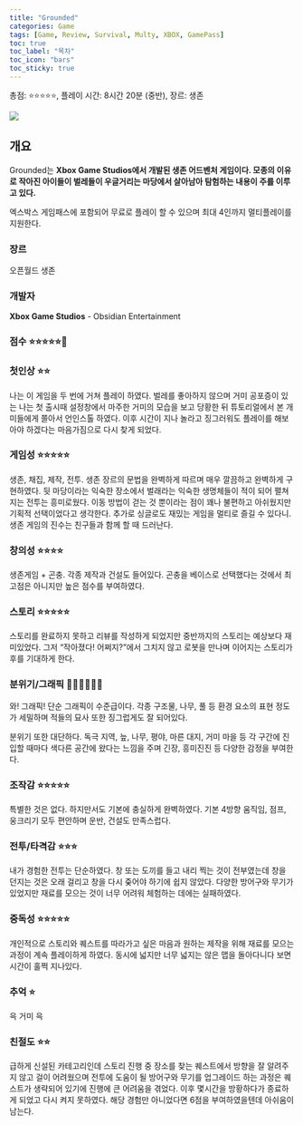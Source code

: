 ```yaml
---
title: "Grounded"
categories: Game
tags: [Game, Review, Survival, Multy, XBOX, GamePass]
toc: true
toc_label: "목차"
toc_icon: "bars"
toc_sticky: true
---
```


총점: ⭐⭐⭐⭐⭐, 플레이 시간: 8시간 20분 (중반), 장르: 생존

![](Grounded%20cdddb8aff1ce44269e3ded6cc530b775/OiyGE5nQPeoNyfQwutHnxGCYefCZDzYTzgNQzLcOcQOgnb4TaImu_VS7V82J-d-EdLcmUHCDQVJNGeYJgV8txDdRmfmwB-TnFR8dQRO3m2XQGSUl1dJsSRJiljAvQylAk2Wl5hBzjC8rML9wVbHsyw.webp)

## 개요

Grounded는 ****Xbox Game Studios에서 개발된 생존 어드벤처 게임이다. 모종의 이유로 작아진 아이들이 벌레들이 우글거리는 마당에서 살아남아 탐험하는 내용이 주를 이루고 있다.****

엑스박스 게임패스에 포함되어 무료로 플레이 할 수 있으며 최대 4인까지 멀티플레이를 지원한다.

### 장르

오픈월드 생존

### 개발자

****Xbox Game Studios**** - Obsidian Entertainment

### 점수 ⭐⭐⭐⭐⭐**💩**

### 첫인상 ⭐⭐

나는 이 게임을 두 번에 거쳐 플레이 하였다. 벌레를 좋아하지 않으며 거미 공포증이 있는 나는 첫 출시때 설정창에서 마주한 거미의 모습을 보고 당황한 뒤 튜토리얼에서 본 개미들에게 쫄아서 언인스톨 하였다. 이후 시간이 지나 놀라고 징그러워도 플레이를 해보아야 하겠다는 마음가짐으로 다시 찾게 되었다.

### 게임성 ⭐⭐⭐⭐⭐

생존, 채집, 제작, 전투. 생존 장르의 문법을 완벽하게 따르며 매우 깔끔하고 완벽하게 구현하였다. 뒷 마당이라는 익숙한 장소에서 벌래라는 익숙한 생명체들이 적이 되어 펼쳐지는 전투는 흥미로웠다. 이동 방법이 걷는 것 뿐이라는 점이 꽤나 불편하고 아쉬웠지만 기획적 선택이었다고 생각한다. 추가로 싱글로도 재밌는 게임을 멀티로 즐길 수 있다니. 생존 게임의 진수는 친구들과 함께 할 때 드러난다.

### 창의성 ⭐⭐⭐⭐

생존게임 + 곤충. 각종 제작과 건설도 들어있다. 곤충을 베이스로 선택했다는 것에서 최고점은 아니지만 높은 점수를 부여하였다.

### 스토리 ⭐⭐⭐⭐⭐

스토리를 완료하지 못하고 리뷰를 작성하게 되었지만 중반까지의 스토리는 예상보다 재미있었다. 그저 “작아졌다! 어쩌지?”에서 그치지 않고 로봇을 만나며 이어지는 스토리가 후를 기대하게 한다.

### 분위기/그래픽 💎💎💎💎💎💎

와! 그래픽! 단순 그래픽이 수준급이다. 각종 구조물, 나무, 풀 등 환경 요소의 표현 정도가 세밀하며 적들의 묘사 또한 징그럽게도 잘 되어있다.

분위기 또한 대단하다. 독극 지역, 늪, 나무, 평야, 마른 대지, 거미 마을 등 각 구간에 진입할 때마다 색다른 공간에 왔다는 느낌을 주며 긴장, 흥미진진 등 다양한 감정을 부여한다.

### 조작감 ⭐⭐⭐⭐⭐

특별한 것은 없다. 하지만서도 기본에 충실하게 완벽하였다. 기본 4방향 움직임, 점프, 웅크리기 모두 편안하며 운반, 건설도 만족스럽다.

### 전투/타격감 ⭐⭐⭐

내가 경험한 전투는 단순하였다. 창 또는 도끼를 들고 내리 찍는 것이 전부였는데 창을 던지는 것은 오래 걸리고 창을 다시 줒어야 하기에 쉽지 않았다. 다양한 방어구와 무기가 있었지만 재료를 모으는 것이 너무 어려워 체험하는 데에는 실패하였다.

### 중독성 ⭐⭐⭐⭐⭐

개인적으로 스토리와 퀘스트를 따라가고 싶은 마음과 원하는 제작을 위해 재료를 모으는 과정이 계속 플레이하게 하였다. 동시에 넓지만 너무 넓지는 않은 맵을 돌아다니다 보면 시간이 훌쩍 지나있다.

### 추억 ⭐

윽 거미 윽

### 친절도 ⭐⭐

급하게 신설된 카테고리인데 스토리 진행 중 장소를 찾는 퀘스트에서 방향을 잘 알려주지 않고 걸이 어려웠으며 전투에 도움이 될 방어구와 무기를 업그레이드 하는 과정은 퀘스트가 생략되어 있기에 진행에 큰 어려움을 겪었다. 이후 몇시간을 방황하다가 종료하게 되었고 다시 켜지 못하였다. 해당 경험만 아니었다면 6점을 부여하였을텐데 아쉬움이 남는다.
